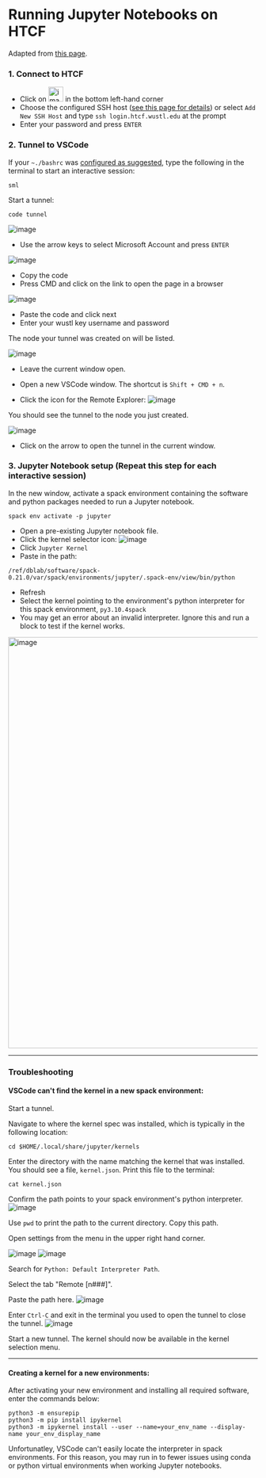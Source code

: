 # Running Jupyter Notebooks on HTCF
Adapted from [this page](https://kb.uconn.edu/space/SH/26626326576/Visual+Studio+Code+(VSCode)+Guide#:~:text=A%20common%20method%20of%20using,standard%20SLURM%20job%20scheduling%20process).

### 1. Connect to HTCF
- Click on <img width="30" alt="image" src="https://github.com/dbaldridge-lab/htcf/assets/50468813/0c830769-0088-42b5-9a32-17689f942d5e"> in the bottom left-hand corner
- Choose the configured SSH host ([see this page for details](https://github.com/dbaldridge-lab/htcf/blob/main/vscode.md)) or select `Add New SSH Host` and type `ssh login.htcf.wustl.edu` at the prompt
- Enter your password and press `ENTER`

### 2. Tunnel to VSCode

If your `~./bashrc` was [configured as suggested](https://github.com/dbaldridge-lab/htcf/blob/main/bashrc-howto.md), type the following in the terminal to start an interactive session:
```
sml
```

Start a tunnel:
```
code tunnel
```

![image](https://github.com/dbaldridge-lab/htcf/assets/50468813/030b9235-2420-4d48-ad5f-2ce31d95c252)

 - Use the arrow keys to select Microsoft Account and press `ENTER`

 ![image](https://github.com/dbaldridge-lab/htcf/assets/50468813/169cc694-46b8-480b-9788-86fdfbd6e4b9)

 - Copy the code
 - Press CMD and click on the link to open the page in a browser
   
 ![image](https://github.com/dbaldridge-lab/htcf/assets/50468813/85ca0ab3-72c7-45db-aa22-f1e5ca4678ff)
 - Paste the code and click next
 - Enter your wustl key username and password


The node your tunnel was created on will be listed. 

![image](https://github.com/dbaldridge-lab/htcf/assets/50468813/c316ddb8-56fb-466f-a112-74ebbad6c647)

- Leave the current window open. 
- Open a new VSCode window. The shortcut is `Shift + CMD + n`.

- Click the icon for the Remote Explorer:
![image](https://github.com/dbaldridge-lab/htcf/assets/50468813/02779d19-a100-43ad-8e23-26f15c17463a)

You should see the tunnel to the node you just created.

![image](https://github.com/dbaldridge-lab/htcf/assets/50468813/295da8d0-444b-4a12-8cfa-f5a0a784e3bb)

- Click on the arrow to open the tunnel in the current window.

### 3. Jupyter Notebook setup (Repeat this step for each interactive session)

In the new window, activate a spack environment containing the software and python packages needed to run a Jupyter notebook. 
```
spack env activate -p jupyter
```

- Open a pre-existing Jupyter notebook file.
- Click the kernel selector icon:
![image](https://github.com/dbaldridge-lab/htcf/assets/50468813/bf38db53-b56f-4107-907e-65aa8b159be4)
- Click `Jupyter Kernel`
- Paste in the path:
```
/ref/dblab/software/spack-0.21.0/var/spack/environments/jupyter/.spack-env/view/bin/python
```
- Refresh
- Select the kernel pointing to the environment's python interpreter for this spack environment, `py3.10.4spack`
- You may get an error about an invalid interpreter. Ignore this and run a block to test if the kernel works.

<img width="830" alt="image" src="https://github.com/dbaldridge-lab/htcf/assets/50468813/35b5527f-93ba-4359-98ff-be02d37100e2">

---
### Troubleshooting

#### VSCode can't find the kernel in a new spack environment:
Start a tunnel.

Navigate to where the kernel spec was installed, which is typically in the following location:
```
cd $HOME/.local/share/jupyter/kernels
```

Enter the directory with the name matching the kernel that was installed. You should see a file, `kernel.json`. Print this file to the terminal:
```
cat kernel.json
```

Confirm the path points to your spack environment's python interpreter.
![image](https://github.com/user-attachments/assets/978a628d-a739-43aa-946c-fc383c09b6d8)

Use `pwd` to print the path to the current directory. Copy this path.

Open settings from the menu in the upper right hand corner. 

![image](https://github.com/user-attachments/assets/b2326da5-eb31-4c58-bed1-bc2fa39a28ce)
![image](https://github.com/user-attachments/assets/a580f78b-43b8-4d46-8f08-cb23aa93e38f)

Search for `Python: Default Interpreter Path`. 

Select the tab "Remote [n###]".

Paste the path here.
![image](https://github.com/user-attachments/assets/e04aa94b-2e82-4dd1-ad2f-bef40bd88ee0)

Enter `Ctrl-C` and exit in the terminal you used to open the tunnel to close the tunnel.
![image](https://github.com/user-attachments/assets/64184a69-178f-4897-8da0-2457a10c39ca)

Start a new tunnel. The kernel should now be available in the kernel selection menu.

---

#### Creating a kernel for a new environments:

After activating your new environment and installing all required software, enter the commands below: 

```
python3 -m ensurepip
python3 -m pip install ipykernel
python3 -m ipykernel install --user --name=your_env_name --display-name your_env_display_name
```

Unfortunatley, VSCode can't easily locate the interpreter in spack environments. For this reason, you may run in to fewer issues using conda or python virtual environments when working Jupyter notebooks.






